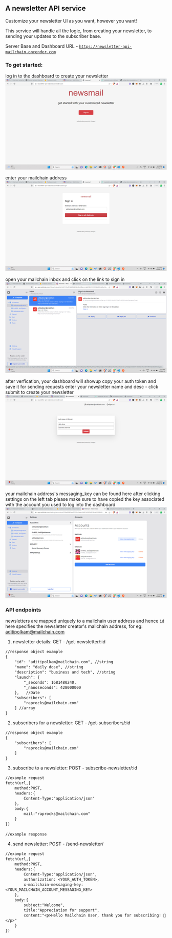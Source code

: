 ## A newsletter API service 

Customize your newsletter UI as you want, however you want!

This service will handle all the logic, from creating your newsletter, to sending your updates to the subscriber base.

Server Base and Dashboard URL - [`https://newsletter-api-mailchain.onrender.com`](https://newsletter-api-mailchain.onrender.com)

### To get started: 
log in to the dashboard to create your newsletter
![home page](./public/doc/home.png)

enter your mailchain address
![login page](./public/doc/login.png)

open your mailchain inbox and click on the link to sign in
![inbox page](./public/doc/inbox.png)

after verfication, your dashboard will showup
copy your auth token and save it for sending requests
enter your newsletter name and desc - click submit to create your newsletter
![dashboard page](./public/doc/dashboard.png)

your mailchain address's messaging_key can be found here after clicking settings on the left tab
please make sure to have copied the key associated with the account you used to log into the dashboard
![messaging key](./public/doc/messaging_key.png)

### API endpoints

newsletters are mapped uniquely to a mailchain user address and hence `id` here specifies the newsletter creator's mailchain address, for eg: aditipolkam@mailchain.com

1. newsletter details: GET - /get-newsletter/:id
```shell
//response object example
{
    "id": "aditipolkam@mailchain.com", //string
    "name": "daily dose", //string
    "description": "business and tech", //string
    "launch": {
        "_seconds": 1681480240,
        "_nanoseconds": 428000000
    },   //Date
    "subscribers": [
        "raprocks@mailchain.com"
    ] //array
}

```
2.  subscribers for a newsletter: GET - /get-subscribers/:id
```shell
//response object example
{
    "subscribers": [
        "raprocks@mailchain.com"
    ]
}
```

3. subscribe to a newsletter: POST - subscribe-newsletter/:id
```shell
//example request
fetch(url,{
    method:POST,
    headers:{
        Content-Type:"application/json"
    },
    body:{
        mail:"raprocks@mailchain.com"
    }
})

//example response

```


4. send newsletter: POST - /send-newsletter/
```shell
//example request
fetch(url,{
    method:POST,
    headers:{
        Content-Type:"application/json",
        authorization: <YOUR_AUTH_TOKEN>,
        x-mailchain-messaging-key: <YOUR_MAILCHAIN_ACCOUNT_MESSAGING_KEY>
    },
    body:{
        subject:"Welcome",
        title:"Appreciation for support",
        content:"<p>Hello Mailchain User, thank you for subscribing! 👋</p>"
    }
})


```